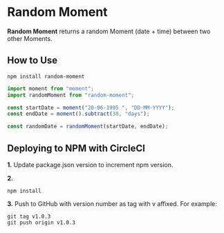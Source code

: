 # Random Moment

**Random Moment** returns a random Moment (date + time) between two other Moments.

## How to Use

```console
npm install random-moment
```

```jsx
import moment from "moment";
import randomMoment from "random-moment";

const startDate = moment("20-06-1995 ", "DD-MM-YYYY");
const endDate = moment().subtract(30, "days");

const randomDate = randomMoment(startDate, endDate);
```

## Deploying to NPM with CircleCI

**1.** Update package.json version to increment npm version.

**2.**

```console
npm install
```

**3.** Push to GitHub with version number as tag with v affixed. For example:

```console
git tag v1.0.3
git push origin v1.0.3
```
